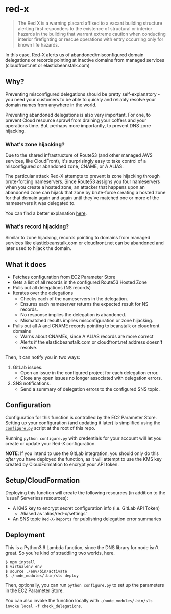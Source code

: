 red-x
=====

>The Red X is a warning placard affixed to a vacant building structure
alerting first responders to the existence of structural or interior hazards
in the building that warrant extreme caution when conducting interior
firefighting or rescue operations with entry occurring only for known life
hazards.

In this case, Red-X alerts us of abandoned/misconfigured domain delegations
or records pointing at inactive domains from managed services (cloudfront.net or
elasticbeanstalk.com)

## Why?

Preventing misconfigured delegations should be pretty self-explanatory - you
need your customers to be able to quickly and reliably resolve your domain
names from anywhere in the world.

Preventing abandoned delegations is also very important. For one, to prevent
Cloud resource sprawl from draining your coffers and your operations time. But,
perhaps more importantly, to prevent DNS zone hijacking.

### What's zone hijacking?

Due to the shared infrastructure of Route53 (and other managed AWS services,
like CloudFront), it's surprisingly easy to take control of a misconfigured
or abandoned zone, CNAME, or A ALIAS.

The particular attack Red-X attempts to prevent is zone hijacking through
brute-forcing nameservers. Since Route53 assigns you four nameservers when you
create a hosted zone, an attacker that happens upon an abandoned zone can hijack
that zone by brute-force creating a hosted zone for that domain again and again
until they've matched one or more of the nameservers it was delegated to.

You can find a better explanation [here](https://thehackerblog.com/the-orphaned-internet-taking-over-120k-domains-via-a-dns-vulnerability-in-aws-google-cloud-rackspace-and-digital-ocean/index-2.html).

### What's record hijacking?

Similar to zone hijacking, records pointing to domains from managed services like
elasticbeanstalk.com or cloudfront.net can be abandoned and later used to hijack
the domain.

## What it does

* Fetches configuration from EC2 Parameter Store
* Gets a list of all records in the configured Route53 Hosted Zone
* Pulls out all delegations (NS records)
* Iterates over the delegations
    * Checks each of the nameservers in the delegation.
    * Ensures each nameserver returns the expected result for NS records.
    * No response implies the delegation is abandoned.
    * Mismatched results implies misconfiguration or zone hijacking.
* Pulls out all A and CNAME records pointing to beanstalk or cloudfront domains
    * Warns about CNAMEs, since A ALIAS records are more correct
    * Alerts if the elasticbeanstalk.com or cloudfront.net address doesn't resolve.

Then, it can notify you in two ways:
1. GitLab issues.
    * Open an issue in the configured project for each delegation error.
    * Close any open issues no longer associated with delegation errors.
2. SNS notifications.
    * Send a summary of delegation errors to the configured SNS topic.

## Configuration

Configuration for this function is controlled by the EC2 Parameter Store.
Setting up your configuration (and updating it later) is simplified using
the [`configure.py`](./configure.py) script at the root of this repo.

Running `python configure.py` with credentials for your account will let you
create or update your Red-X configuration.

**NOTE**: If you intend to use the GitLab integration, you should only do
this _after_ you have deployed the function, as it will attempt to use the KMS
key created by CloudFormation to encrypt your API token.

## Setup/CloudFormation

Deploying this function will create the following resources (in addition to
the 'usual' Serverless resources):

* A KMS key to encrypt secret configuration info (i.e. GitLab API Token)
    * Aliased as 'alias/red-x/settings'
* An SNS topic `Red-X-Reports` for publishing delegation error summaries

## Deployment

This is a Python3.6 Lambda function, since the DNS library for node isn't great.
So you're kind of straddling two worlds, here.

```
$ npm install
$ virtualenv env
$ source ./env/bin/activate
$ ./node_modules/.bin/sls deploy
```

Then, optionally, you can run `python configure.py` to set up the parameters in
the EC2 Parameter Store.

You can also invoke the function locally with `./node_modules/.bin/sls invoke local -f check_delegations`.

